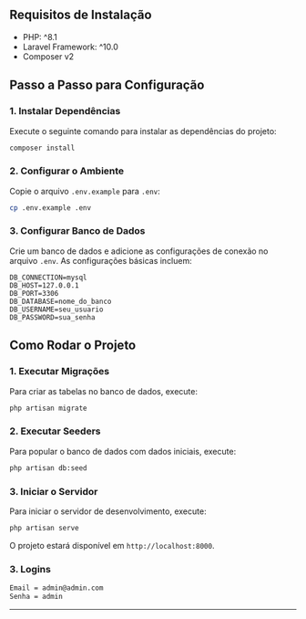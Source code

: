 ## Requisitos de Instalação

- PHP: ^8.1
- Laravel Framework: ^10.0
- Composer v2

## Passo a Passo para Configuração

### 1. Instalar Dependências

Execute o seguinte comando para instalar as dependências do projeto:

```bash
composer install
```

### 2. Configurar o Ambiente

Copie o arquivo `.env.example` para `.env`:

```bash
cp .env.example .env
```

### 3. Configurar Banco de Dados

Crie um banco de dados e adicione as configurações de conexão no arquivo `.env`. As configurações básicas incluem:

```env
DB_CONNECTION=mysql
DB_HOST=127.0.0.1
DB_PORT=3306
DB_DATABASE=nome_do_banco
DB_USERNAME=seu_usuario
DB_PASSWORD=sua_senha
```

## Como Rodar o Projeto

### 1. Executar Migrações

Para criar as tabelas no banco de dados, execute:

```bash
php artisan migrate
```

### 2. Executar Seeders

Para popular o banco de dados com dados iniciais, execute:

```bash
php artisan db:seed
```

### 3. Iniciar o Servidor

Para iniciar o servidor de desenvolvimento, execute:

```bash
php artisan serve
```

O projeto estará disponível em `http://localhost:8000`.

### 3. Logins
```bash
Email = admin@admin.com
Senha = admin
```

---

